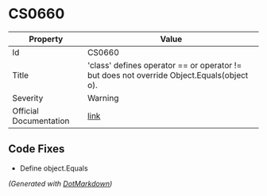 # CS0660

| Property               | Value                                                                                          |
| ---------------------- | ---------------------------------------------------------------------------------------------- |
| Id                     | CS0660                                                                                         |
| Title                  | 'class' defines operator == or operator \!= but does not override Object\.Equals\(object o\)\. |
| Severity               | Warning                                                                                        |
| Official Documentation | [link](http://docs.microsoft.com/en-us/dotnet/csharp/misc/cs0660)                              |

## Code Fixes

* Define object\.Equals

*\(Generated with [DotMarkdown](http://github.com/JosefPihrt/DotMarkdown)\)*